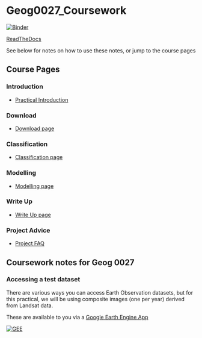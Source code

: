 # Geog0027_Coursework

[![Binder](https://mybinder.org/badge_logo.svg)](https://mybinder.org/v2/gh/profLewis/GEOG0027_Coursework.git/master)

[ReadTheDocs](https://geog0027-coursework.readthedocs.io/en/latest/)

See below for notes on how to use these notes, or jump to the course pages

## Course Pages

### Introduction
* [Practical Introduction](docs/CW-1-Pearl-River-Intro.ipynb)

### Download
* [Download page](docs/Download.ipynb)


### Classification
* [Classification page](docs/CW-1-PearlRiver-Class.ipynb)


### Modelling
* [Modelling page](docs/2021_UrbanModel.ipynb)


### Write Up
* [Write Up page](docs/WriteUp.ipynb)

### Project Advice
* [Project FAQ](docs/Project_Advice.ipynb)

## Coursework notes for Geog 0027

### Accessing a test dataset

There are various ways you can access Earth Observation datasets, but for this practical, we will be using composite images (one per year) derived from Landsat data.

These are available to you via a [Google Earth Engine App](https://plewis.users.earthengine.app/)

[![GEE](https://lh3.googleusercontent.com/vY7MTbYmI_HyotyvxlGxxX3gcRhUf5EFiJ4p4Q6m9KHVq5lDdVEEugjXx7QVKSM_1frU4hzfzDx-cUCQdx8ioMB6dKBBdvDt3LRVyAq1)](https://plewis.users.earthengine.app/)
